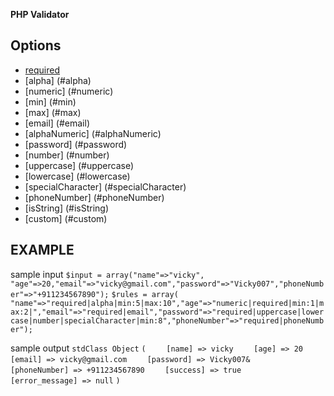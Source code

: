 **PHP Validator**

## Options
* [required](#required)
* [alpha] (#alpha)
* [numeric] (#numeric)
* [min] (#min)
* [max] (#max)
* [email] (#email)
* [alphaNumeric] (#alphaNumeric)
* [password] (#password)
* [number] (#number)
* [uppercase] (#uppercase)
* [lowercase] (#lowercase)
* [specialCharacter] (#specialCharacter)
* [phoneNumber] (#phoneNumber)
* [isString] (#isString)
* [custom] (#custom)


## EXAMPLE

sample input
`$input = array("name"=>"vicky", "age"=>20,"email"=>"vicky@gmail.com","password"=>"Vicky007","phoneNumber"=>"+911234567890");`
`$rules = array( "name"=>"required|alpha|min:5|max:10","age"=>"numeric|required|min:1|max:2|","email"=>"required|email","password"=>"required|uppercase|lowercase|number|specialCharacter|min:8","phoneNumber"=>"required|phoneNumber");`

sample output
`stdClass Object`
`(`
`    [name] => vicky`
`    [age] => 20`
`    [email] => vicky@gmail.com`
`    [password] => Vicky007&`
`    [phoneNumber] => +911234567890`
`    [success] => true`
`    [error_message] => null`
`)`
